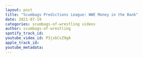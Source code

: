 ```yaml
---
layout: post
title: "Scumbags Predictions League: WWE Money in the Bank"
date: 2021-07-19
categories: scumbags-of-wrestling videos
author: scumbags-of-wrestling
spotify_track_id: 
youtube_video_id: P3jxbCxZ9gA
apple_track_id: 
youtube_metadata: 
---
```

